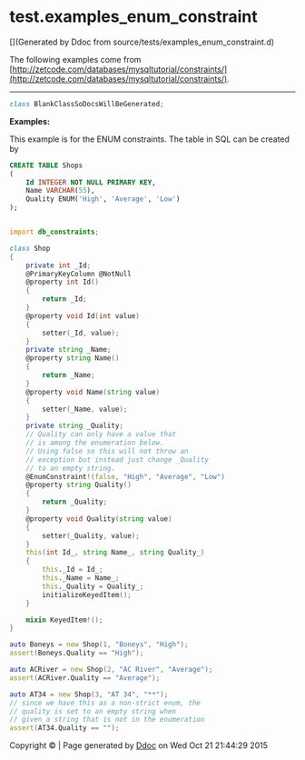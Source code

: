 # test.examples_enum_constraint

[](Generated by Ddoc from source/tests/examples_enum_constraint.d)

The following examples come from
[http://zetcode.com/databases/mysqltutorial/constraints/](http://zetcode.com/databases/mysqltutorial/constraints/).

***
<a name="BlankClassSoDocsWillBeGenerated" href="#BlankClassSoDocsWillBeGenerated"></a>
```d
class BlankClassSoDocsWillBeGenerated;

```

**Examples:**

This example is for the ENUM constraints. The table
in SQL can be created by
```sql
CREATE TABLE Shops
(
    Id INTEGER NOT NULL PRIMARY KEY,
    Name VARCHAR(55),
    Quality ENUM('High', 'Average', 'Low')
);


```

```d

import db_constraints;

class Shop
{
    private int _Id;
    @PrimaryKeyColumn @NotNull
    @property int Id()
    {
        return _Id;
    }
    @property void Id(int value)
    {
        setter(_Id, value);
    }
    private string _Name;
    @property string Name()
    {
        return _Name;
    }
    @property void Name(string value)
    {
        setter(_Name, value);
    }
    private string _Quality;
    // Quality can only have a value that
    // is among the enumeration below.
    // Using false so this will not throw an
    // exception but instead just change _Quality
    // to an empty string.
    @EnumConstraint!(false, "High", "Average", "Low")
    @property string Quality()
    {
        return _Quality;
    }
    @property void Quality(string value)
    {
        setter(_Quality, value);
    }
    this(int Id_, string Name_, string Quality_)
    {
        this._Id = Id_;
        this._Name = Name_;
        this._Quality = Quality_;
        initializeKeyedItem();
    }

    mixin KeyedItem!();
}

auto Boneys = new Shop(1, "Boneys", "High");
assert(Boneys.Quality == "High");

auto ACRiver = new Shop(2, "AC River", "Average");
assert(ACRiver.Quality == "Average");

auto AT34 = new Shop(3, "AT 34", "**");
// since we have this as a non-strict enum, the
// quality is set to an empty string when
// given a string that is not in the enumeration
assert(AT34.Quality == "");

```




Copyright :copyright:  | Page generated by [Ddoc](http://dlang.org/ddoc.html) on Wed Oct 21 21:44:29 2015

